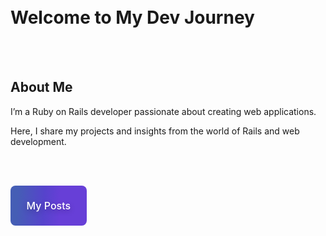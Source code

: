 <br></br>
<br></br>

# Welcome to My Dev Journey

<br></br>
## About Me  

I’m a Ruby on Rails developer passionate about creating web applications.

Here, I share my projects and insights from the world of Rails and web development.

<br></br>

<a href="/posts"><button style="background-image: linear-gradient(92.88deg, #455EB5 9.16%, #5643CC 43.89%, #673FD7 64.72%); border-radius: 8px; border-style: none; box-sizing: border-box; color: #FFFFFF; cursor: pointer; flex-shrink: 0; font-family: 'Inter UI', 'SF Pro Display', -apple-system, BlinkMacSystemFont, 'Segoe UI', Roboto, Oxygen, Ubuntu, Cantarell, 'Open Sans', 'Helvetica Neue', sans-serif; font-size: 16px; font-weight: 500; height: 4rem; padding: 0 1.6rem; text-align: center; text-shadow: rgba(0, 0, 0, 0.25) 0 3px 8px; transition: all 0.5s; user-select: none; -webkit-user-select: none; touch-action: manipulation;" onmouseover="this.style.boxShadow='rgba(80, 63, 205, 0.5) 0 1px 30px'; this.style.transitionDuration='0.1s';" onmouseout="this.style.boxShadow='none';">My Posts</button></a>
